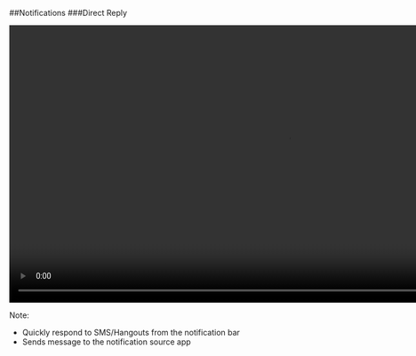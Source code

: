 ##Notifications
###Direct Reply

<!--<img src="img/notifications-2.png" height="500" />-->

<video id="moment-video" class="feature-video" height="500" loop="loop" data-mobile-poster="https://www.android.com/static/2016/img/versions/nougat/settings-poster.jpg">
    <source class="mp4" src="https://www.android.com/static/2016/videos/nougat/directreply.mp4" type="video/mp4">
    <source class="webm" src="https://www.android.com/static/2016/videos/nougat/directreply.webm" type="video/webm">
</video>

Note:
+ Quickly respond to SMS/Hangouts from the notification bar
+ Sends message to the notification source app